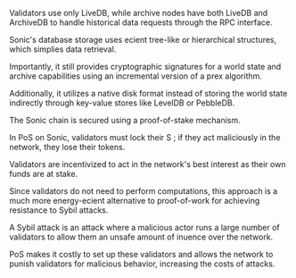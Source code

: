Validators use only LiveDB, while archive nodes have both LiveDB and ArchiveDB to handle historical data requests through the RPC interface.

Sonic's database storage uses e cient tree-like or hierarchical structures, which simpli es data retrieval.

Importantly, it still provides cryptographic signatures for a world state and archive capabilities using an incremental version of a pre x algorithm.

Additionally, it utilizes a native disk format instead of storing the world state indirectly through key-value stores like LevelDB or PebbleDB.

The Sonic chain is secured using a proof-of-stake mechanism.

In PoS on Sonic, validators must lock their S ; if they act maliciously in the network, they lose their tokens.

Validators are incentivized to act in the network's best interest as their own funds are at stake.

Since validators do not need to perform computations, this approach is a much more energy-e cient alternative to proof-of-work for achieving resistance to Sybil attacks.

A Sybil attack is an attack where a malicious actor runs a large number of validators to allow them an unsafe amount of in uence over the network.

PoS makes it costly to set up these validators and allows the network to punish validators for malicious behavior, increasing the costs of attacks.
